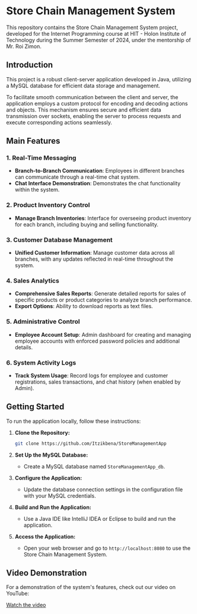 
# Store Chain Management System

This repository contains the Store Chain Management System project, developed for the Internet Programming course at HIT - Holon Institute of Technology during the Summer Semester of 2024, under the mentorship of Mr. Roi Zimon.

## Introduction

This project is a robust client-server application developed in Java, utilizing a MySQL database for efficient data storage and management.

To facilitate smooth communication between the client and server, the application employs a custom protocol for encoding and decoding actions and objects. This mechanism ensures secure and efficient data transmission over sockets, enabling the server to process requests and execute corresponding actions seamlessly.

## Main Features

### 1. Real-Time Messaging
- **Branch-to-Branch Communication**: Employees in different branches can communicate through a real-time chat system.
- **Chat Interface Demonstration**: Demonstrates the chat functionality within the system.

### 2. Product Inventory Control
- **Manage Branch Inventories**: Interface for overseeing product inventory for each branch, including buying and selling functionality.

### 3. Customer Database Management
- **Unified Customer Information**: Manage customer data across all branches, with any updates reflected in real-time throughout the system.

### 4. Sales Analytics
- **Comprehensive Sales Reports**: Generate detailed reports for sales of specific products or product categories to analyze branch performance.
- **Export Options**: Ability to download reports as text files.

### 5. Administrative Control
- **Employee Account Setup**: Admin dashboard for creating and managing employee accounts with enforced password policies and additional details.

### 6. System Activity Logs
- **Track System Usage**: Record logs for employee and customer registrations, sales transactions, and chat history (when enabled by Admin).

## Getting Started

To run the application locally, follow these instructions:

1. **Clone the Repository:**
   ```bash
   git clone https://github.com/Itzikbena/StoreManagementApp
   ```

2. **Set Up the MySQL Database:**
   - Create a MySQL database named `StoreManagementApp_db`.

3. **Configure the Application:**
   - Update the database connection settings in the configuration file with your MySQL credentials.

4. **Build and Run the Application:**
   - Use a Java IDE like IntelliJ IDEA or Eclipse to build and run the application.

5. **Access the Application:**
   - Open your web browser and go to `http://localhost:8080` to use the Store Chain Management System.

## Video Demonstration

For a demonstration of the system's features, check out our video on YouTube:

[Watch the video](https://youtu.be/J5zn9XHEFGk)
